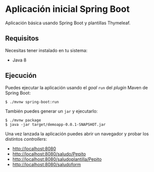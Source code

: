 # Aplicación inicial Spring Boot

Aplicación básica usando Spring Boot y plantillas Thymeleaf.

## Requisitos

Necesitas tener instalado en tu sistema:

- Java 8

## Ejecución

Puedes ejecutar la aplicación usando el _goal_ `run` del _plugin_ Maven 
de Spring Boot:

```
$ ./mvnw spring-boot:run 
```   

También puedes generar un `jar` y ejecutarlo:

```
$ ./mvnw package
$ java -jar target/demoapp-0.0.1-SNAPSHOT.jar 
```

Una vez lanzada la aplicación puedes abrir un navegador y probar los distintos _controllers_:

- [http://localhost:8080](http://localhost:8080)
- [http://localhost:8080/saludo/Pepito](http://localhost:8080/saludo/Pepito)
- [http://localhost:8080/saludoplantilla/Pepito](http://localhost:8080/saludoplantilla/Pepito)
- [http://localhost:8080/saludoform](http://localhost:8080/saludoform)
